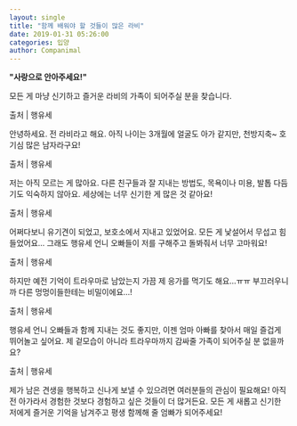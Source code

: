 ```yaml
---
layout: single
title: "함께 배워야 할 것들이 많은 라비"
date: 2019-01-31 05:26:00
categories: 입양
author: Companimal
---
```


**"사랑으로 안아주세요!"**

모든 게 마냥 신기하고 즐거운 라비의 가족이 되어주실 분을 찾습니다.

출처 | 행유세

안녕하세요. 전 라비라고 해요. 아직 나이는 3개월에 얼굴도 아가 같지만, 천방지축~ 호기심 많은 남자라구요!

출처 | 행유세

저는 아직 모르는 게 많아요. 다른 친구들과 잘 지내는 방법도, 목욕이나 미용, 발톱 다듬기도 익숙하지 않아요. 세상에는 너무 신기한 게 많은 것 같아요!

출처 | 행유세

어쩌다보니 유기견이 되었고, 보호소에서 지내고 있었어요. 모든 게 낯설어서 무섭고 힘들었어요... 그래도 행유세 언니 오빠들이 저를 구해주고 돌봐줘서 너무 고마워요!

출처 | 행유세

하지만 예전 기억이 트라우마로 남았는지 가끔 제 응가를 먹기도 해요…ㅠㅠ 부끄러우니까 다른 멍멍이들한테는 비밀이에요...!

출처 | 행유세

행유세 언니 오빠들과 함께 지내는 것도 좋지만, 이젠 엄마 아빠를 찾아서 매일 즐겁게 뛰어놀고 싶어요. 제 겉모습이 아니라 트라우마까지 감싸줄 가족이 되어주실 분 없을까요?

출처 | 행유세

제가 남은 견생을 행복하고 신나게 보낼 수 있으려면 여러분들의 관심이 필요해요! 아직 전 아가라서 경험한 것보다 경험하고 싶은 것들이 더 많거든요. 모든 게 새롭고 신기한 저에게 즐거운 기억을 남겨주고 평생 함께해 줄 엄빠가 되어주세요!
